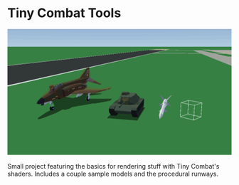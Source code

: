 # Tiny Combat Tools

![](Screenshots/visualizer.png)

Small project featuring the basics for rendering stuff with Tiny Combat's shaders. Includes a couple sample models and the procedural runways.
